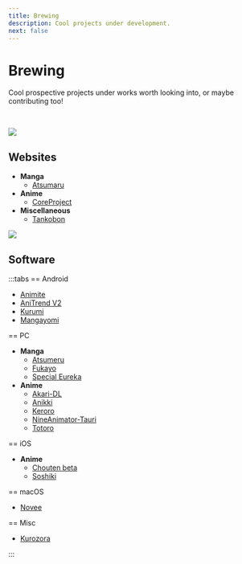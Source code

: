 ```yaml
---
title: Brewing
description: Cool projects under development.
next: false
---
```

# Brewing
Cool prospective projects under works worth looking into, or maybe contributing too!

<br>

![](/banner/sites.png)

## Websites

- **Manga**
    - [Atsumaru](https://atsu.moe/) <Badge type="info" icon="i-octicon-mark-github" text="Github" link="https://github.com/TheUndo/Atsumaru" /><Badge type="info" text="Mangasee" />
- **Anime**
    - [CoreProject](https://coreproject.moe/anime) <Badge type="info" icon="i-octicon-mark-github" text="Github" link="https://github.com/baseplate-admin/CoreProject" />
- **Miscellaneous**
    - [Tankobon](https://tankobon.net/) <Badge type="info" icon="i-octicon-mark-github" text="Github" link="https://github.com/crxssed7/tankobon" />

![](/banner/software.png)

## Software

:::tabs
== Android

- [Animite](https://github.com/imashnake0/Animite)
- [AniTrend V2](https://github.com/AniTrend/anitrend-v2)
- [Kurumi](https://play.google.com/store/apps/details?id=com.subrotokumar.kurumi)
- [Mangayomi](https://github.com/kodjodevf/mangayomi)

== PC

- **Manga**
    - [Atsumeru](https://github.com/AtsumeruDev/Atsumeru) <Badge type="info" icon="i-octicon-globe" text="Web" link="https://atsumeru.xyz/" />
    - [Fukayo](https://github.com/JiPaix/Fukayo/)
    - [Special Eureka](https://github.com/tonymushah/special-eureka)
- **Anime**
    - [Akari-DL](https://github.com/keisanng/akari-dl/)
    - [Anikki](https://github.com/Kylart/Anikki)
    - [Keroro](https://github.com/hotsno/keroro)
    - [NineAnimator-Tauri](https://github.com/Layendan/NineAnimator-Tauri)
    - [Totoro](https://github.com/insomniachi/Totoro)

== iOS

- **Anime**
    - [Chouten beta](https://testflight.apple.com/join/Cg1rAPB8)
    - [Soshiki](https://github.com/soshikimoe/soshiki-ios)

== macOS

- [Novee](https://github.com/ZhichGaming/Novee)

== Misc
- [Kurozora](https://kurozora.app/welcome) <Badge type="tip" icon="i-logos-apple-app-store" text="iOS" link="https://github.com/Kurozora/kurozora-app" /><Badge type="tip" icon="i-logos-android-icon" text="Android" link="https://github.com/Kurozora/kurozora-android" /><Badge type="tip" icon="i-logos-firefox" text="Firefox" link="https://addons.mozilla.org/en-US/firefox/addon/anime-watch-parties/" /><Badge type="tip" icon="i-logos-discord-icon" text="Discord" link="https://github.com/Kurozora/kurozora-discord-bot" />

:::
